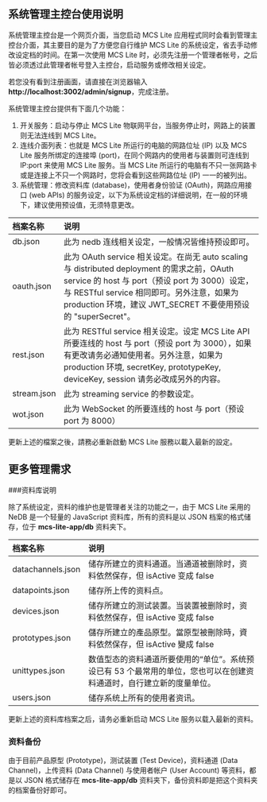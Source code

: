 ## 系统管理主控台使用说明
系统管理主控台是一个网页介面，当您启动 MCS Lite 应用程式同时会看到管理主控台介面，其主要目的是为了方便您自行维护 MCS Lite 的系统设定，省去手动修改设定档的时间。在第一次使用 MCS Lite 时，必须先注册一个管理者帐号，之后皆必须透过此管理者帐号登入主控台，启动服务或修改相关设定。

若您没有看到注册画面，请直接在浏览器输入 **http://localhost:3002/admin/signup**，完成注册。

系统管理主控台提供有下面几个功能：

1. 开关服务：启动与停止 MCS Lite 物联网平台，当服务停止时，网路上的装置则无法连线到 MCS Lite。
2. 连线介面列表：也就是 MCS Lite 所运行的电脑的网路位址 (IP) 以及 MCS Lite 服务所绑定的连接埠 (port)，在同个网路内的使用者与装置则可连线到 IP:port 来使用 MCS Lite 服务。当 MCS Lite 所运行的电脑有不只一张网路卡或是连接上不只一个网路时，您将会看到这些网路位址 (IP) 一一的被列出。
3. 系统管理：修改资料库 (database)，使用者身份验证 (OAuth)，网路应用接口 (web APIs) 的服务设定，以下为系统设定档的详细说明，在一般的环境下，建议使用预设值，无须特意更改。

| 档案名称 | 说明 |
| :--- | :--- |
| db.json | 此为 nedb 连线相关设定，一般情况皆维持预设即可。 |
| oauth.json | 此为 OAuth service 相关设定。在尚无 auto scaling 与 distributed deployment 的需求之前，OAuth service 的 host 与 port（预设 port 为 3000）设定，与 RESTful service 相同即可。另外注意，如果为 production 环境，建议 JWT\_SECRET 不要使用预设的 "superSecret"。 |
| rest.json | 此为 RESTful service 相关设定。设定 MCS Lite API 所要连线的 host 与 port（预设 port 为 3000），如果有更改请务必通知使用者。另外注意，如果为 production 环境, secretKey, prototypeKey, deviceKey, session 请务必改成另外的内容。 |
| stream.json | 此为 streaming service 的参数设定。 |
| wot.json | 此为 WebSocket 的所要连线的 host 与 port（预设 port 为 8000） |

更新上述的檔案之後，請務必重新啟動 MCS Lite 服務以載入最新的設定。

## 更多管理需求
###资料库说明

除了系统设定，资料的维护也是管理者关注的功能之一，由于 MCS Lite 采用的 NeDB 是一个轻量的 JavaScript 资料库，所有的资料是以 JSON 档案的格式储存，位于 **mcs-lite-app/db** 资料夹下。

| 档案名称 | 说明 |
| :--- | :--- |
|datachannels.json|储存所建立的资料通道。当通道被删除时，资料依然保存，但 isActive 变成 false|
|datapoints.json|储存所上传的资料点。|
|devices.json|储存所建立的测试装置。当装置被删除时，资料依然保存，但 isActive 变成 false|
|prototypes.json|儲存所建立的產品原型。當原型被刪除時，資料依然保存，但 isActive 變成 false|
|unittypes.json|数值型态的资料通道所要使用的“单位”。系统预设已有 53 个最常用的单位，您也可以在创建资料通道时，自行建立新的度量单位。|
|users.json|储存系统上所有的使用者资讯。|

更新上述的资料库档案之后，请务必重新启动 MCS Lite 服务以载入最新的资料。

### 资料备份

由于目前产品原型 (Prototype)，测试装置 (Test Device)，资料通道 (Data Channel)，上传资料 (Data Channel) 与使用者帐户 (User Account) 等资料，都是以 JSON 格式储存在 **mcs-lite-app/db** 资料夹下，备份资料即是把这个资料夹的档案备份好即可。
